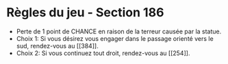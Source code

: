 # Règles du jeu - Section 186

- Perte de 1 point de CHANCE en raison de la terreur causée par la statue.
- Choix 1: Si vous désirez vous engager dans le passage orienté vers le sud, rendez-vous au [[384]].
- Choix 2: Si vous continuez tout droit, rendez-vous au [[254]].